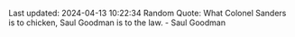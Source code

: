 Last updated: 2024-04-13 10:22:34
Random Quote: What Colonel Sanders is to chicken, Saul Goodman is to the law. - Saul Goodman